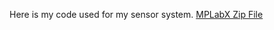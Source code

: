 Here is my code used for my sensor system.
<a href="https://github.com/MaximusMathews/mmathe26.github.io/blob/main/docs/Sensor_Controller_Updated.zip?raw=true" title="MPLabX Zip File" download >MPLabX Zip File</a>
